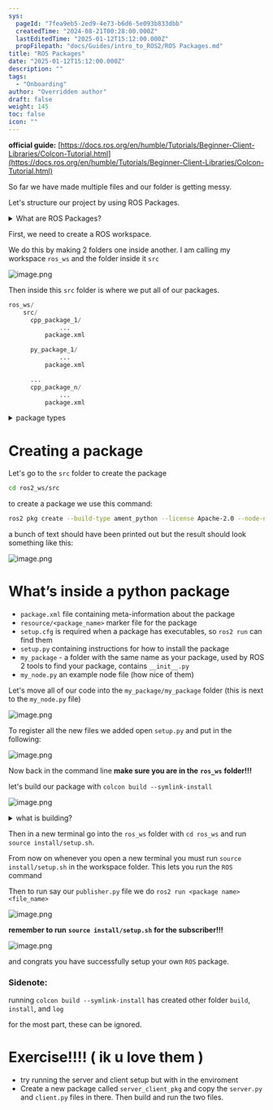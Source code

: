 ```yaml
---
sys:
  pageId: "7fea9eb5-2ed9-4e73-b6d6-5e093b833dbb"
  createdTime: "2024-08-21T00:28:00.000Z"
  lastEditedTime: "2025-01-12T15:12:00.000Z"
  propFilepath: "docs/Guides/intro_to_ROS2/ROS Packages.md"
title: "ROS Packages"
date: "2025-01-12T15:12:00.000Z"
description: ""
tags:
  - "Onboarding"
author: "Overridden author"
draft: false
weight: 145
toc: false
icon: ""
---
```


**official guide:** [https://docs.ros.org/en/humble/Tutorials/Beginner-Client-Libraries/Colcon-Tutorial.html](https://docs.ros.org/en/humble/Tutorials/Beginner-Client-Libraries/Colcon-Tutorial.html)

So far we have made multiple files and our folder is getting messy.

Let's structure our project by using ROS Packages.

<details>

<summary>What are ROS Packages?</summary>

ROS Packages are, as the name implies, packages of code that are highly sharable between ROS developers.

They consist of a folder, `package.xml` file, and source code

```python
      cpp_package_1/
		      ... imagine much code files here ..
          package.xml
```

</details>

First, we need to create a ROS workspace.

We do this by making 2 folders one inside another. I am calling my workspace `ros_ws` and the folder inside it `src`

![image.png](https://prod-files-secure.s3.us-west-2.amazonaws.com/d518164a-d88e-44d1-a4ee-3adb3bd8bce0/70706947-fd18-4537-a67b-e12946812d31/image.png?X-Amz-Algorithm=AWS4-HMAC-SHA256&X-Amz-Content-Sha256=UNSIGNED-PAYLOAD&X-Amz-Credential=ASIAZI2LB466TNSODMU4%2F20250318%2Fus-west-2%2Fs3%2Faws4_request&X-Amz-Date=20250318T220736Z&X-Amz-Expires=3600&X-Amz-Security-Token=IQoJb3JpZ2luX2VjEA0aCXVzLXdlc3QtMiJGMEQCIGqFvl3Bairm2ZU2Fj2p8ogEkiWRlMT5R3TJAkJcbs6kAiAN%2BuHYBIPY4pSxRJ8nUb9eKuoQeI5nXeYkGNNQpnN9pir%2FAwhmEAAaDDYzNzQyMzE4MzgwNSIM8JCku3BTSjHz4Jq9KtwD8YiDzdAFvXV4QBkC4qvc%2F%2FMw%2FDFbnY9GO3I2rMCtij87x5cBu4q0mq6pfqSxqzv9mj9va4yPcKJPbrwJkJHpnijaHCxorHhoI0u7AqLubLgoBWZYNzUJe%2BPYmFyVglBmVUrusmdaX8C2FSnA0jsh8TeFe1%2B%2BZJlf8rOCVG%2BZvvth0w3vhYKEBNOqNEKnBFKcsO4OdtXxbeh5pDBY7n69zEesgX2mUjGiXsCtex4wS%2BO%2BXxHEvJJMBJHP9syaE2SM19%2FIHu8zfkCN25qKzNSEQ2v6DCKNLSIzOSrDGCJ0AHO8xxMroOHLgj%2BEIvCOFpSJoSSQcHtKF7MEAMxU9xBvw%2FbBv2dQwPMhKfw0R4X%2FJek4TJB8WDs5WuVwyHJUyyOE95CjHIH3mlWM5yj0SW%2B%2BY2iCBwQ6i5vJLjBPszM%2BpnhOD2LATMBUCiIUW99uev7KV7LHfmRU68nHE020mT9CWAUyaOMVbHTgRY8C%2F8szfjCYo0rNZ954QIGTeHGZO8f%2FzNDi%2Bwau47Lwn3jzhwRGhnm%2FJAFqB9XOJb8mvCBEQNFvRJZeLwhas8uAM4H4Q31gcxr9xYxrI8zx%2F%2BvEx0mUqg%2B50tDO%2BHvIRGMWZjZGQPZYD5QVV7S%2BLP6f%2FNswvLHnvgY6pgF6ijHkQGdpjXS91HkE2nGn5bcF%2FnkTpuexqcx%2Bz1apU3Miza%2BKKiHBMmgEmgai5TefIcNF%2BNV%2Fxaxjkbzr4uSCiusFWcjYHYdT%2FERnmmBPYZp93BIqq7rYqOom0bXaTdckDys%2F4I%2FhoyInfhsWm5qhYpCC5kdXoi5CCXRhk8FBCvMKAlOvFq756Jfw3diVs%2F1wjTc5ZVoGeui3kvxLpwDyP%2BVKBeEt&X-Amz-Signature=48d3374c7a1c2923eb4c4467c67a749c39868e7dcdb4df3e67887e21b23672e2&X-Amz-SignedHeaders=host&x-id=GetObject)

Then inside this `src` folder is where we put all of our packages.

```python
ros_ws/
    src/
      cpp_package_1/
		      ...
          package.xml

      py_package_1/
		      ...
          package.xml

      ...
      cpp_package_n/
		      ...
          package.xml

```

<details>

<summary>package types</summary>

packages can be either `C++` or python.

the intern file structure is different for each but for this guide we will stick to creating python packages

</details>

# Creating a package

Let's go to the `src` folder to create the package

```bash
cd ros2_ws/src
```

to create a package we use this command:

```bash
ros2 pkg create --build-type ament_python --license Apache-2.0 --node-name my_node my_package
```

a bunch of text should have been printed out but the result should look something like this:

![image.png](https://prod-files-secure.s3.us-west-2.amazonaws.com/d518164a-d88e-44d1-a4ee-3adb3bd8bce0/e6cf1e3f-8512-4a3e-b131-079f800bf3e8/image.png?X-Amz-Algorithm=AWS4-HMAC-SHA256&X-Amz-Content-Sha256=UNSIGNED-PAYLOAD&X-Amz-Credential=ASIAZI2LB466TNSODMU4%2F20250318%2Fus-west-2%2Fs3%2Faws4_request&X-Amz-Date=20250318T220737Z&X-Amz-Expires=3600&X-Amz-Security-Token=IQoJb3JpZ2luX2VjEA0aCXVzLXdlc3QtMiJGMEQCIGqFvl3Bairm2ZU2Fj2p8ogEkiWRlMT5R3TJAkJcbs6kAiAN%2BuHYBIPY4pSxRJ8nUb9eKuoQeI5nXeYkGNNQpnN9pir%2FAwhmEAAaDDYzNzQyMzE4MzgwNSIM8JCku3BTSjHz4Jq9KtwD8YiDzdAFvXV4QBkC4qvc%2F%2FMw%2FDFbnY9GO3I2rMCtij87x5cBu4q0mq6pfqSxqzv9mj9va4yPcKJPbrwJkJHpnijaHCxorHhoI0u7AqLubLgoBWZYNzUJe%2BPYmFyVglBmVUrusmdaX8C2FSnA0jsh8TeFe1%2B%2BZJlf8rOCVG%2BZvvth0w3vhYKEBNOqNEKnBFKcsO4OdtXxbeh5pDBY7n69zEesgX2mUjGiXsCtex4wS%2BO%2BXxHEvJJMBJHP9syaE2SM19%2FIHu8zfkCN25qKzNSEQ2v6DCKNLSIzOSrDGCJ0AHO8xxMroOHLgj%2BEIvCOFpSJoSSQcHtKF7MEAMxU9xBvw%2FbBv2dQwPMhKfw0R4X%2FJek4TJB8WDs5WuVwyHJUyyOE95CjHIH3mlWM5yj0SW%2B%2BY2iCBwQ6i5vJLjBPszM%2BpnhOD2LATMBUCiIUW99uev7KV7LHfmRU68nHE020mT9CWAUyaOMVbHTgRY8C%2F8szfjCYo0rNZ954QIGTeHGZO8f%2FzNDi%2Bwau47Lwn3jzhwRGhnm%2FJAFqB9XOJb8mvCBEQNFvRJZeLwhas8uAM4H4Q31gcxr9xYxrI8zx%2F%2BvEx0mUqg%2B50tDO%2BHvIRGMWZjZGQPZYD5QVV7S%2BLP6f%2FNswvLHnvgY6pgF6ijHkQGdpjXS91HkE2nGn5bcF%2FnkTpuexqcx%2Bz1apU3Miza%2BKKiHBMmgEmgai5TefIcNF%2BNV%2Fxaxjkbzr4uSCiusFWcjYHYdT%2FERnmmBPYZp93BIqq7rYqOom0bXaTdckDys%2F4I%2FhoyInfhsWm5qhYpCC5kdXoi5CCXRhk8FBCvMKAlOvFq756Jfw3diVs%2F1wjTc5ZVoGeui3kvxLpwDyP%2BVKBeEt&X-Amz-Signature=96049743d1fc6e8da780c5febf886b1bc87db4377f5887ce738d2e00aecc4919&X-Amz-SignedHeaders=host&x-id=GetObject)

# What’s inside a python package

- `package.xml` file containing meta-information about the package
- `resource/<package_name>` marker file for the package
- `setup.cfg` is required when a package has executables, so `ros2 run` can find them
- `setup.py` containing instructions for how to install the package
- `my_package` - a folder with the same name as your package, used by ROS 2 tools to find your package, contains `__init__.py`
- `my_node.py` an example node file (how nice of them)

Let's move all of our code into the `my_package/my_package` folder (this is next to the `my_node.py` file)

![image.png](https://prod-files-secure.s3.us-west-2.amazonaws.com/d518164a-d88e-44d1-a4ee-3adb3bd8bce0/9ce58f11-0da9-4d3e-b86d-506a9685d378/image.png?X-Amz-Algorithm=AWS4-HMAC-SHA256&X-Amz-Content-Sha256=UNSIGNED-PAYLOAD&X-Amz-Credential=ASIAZI2LB466TNSODMU4%2F20250318%2Fus-west-2%2Fs3%2Faws4_request&X-Amz-Date=20250318T220737Z&X-Amz-Expires=3600&X-Amz-Security-Token=IQoJb3JpZ2luX2VjEA0aCXVzLXdlc3QtMiJGMEQCIGqFvl3Bairm2ZU2Fj2p8ogEkiWRlMT5R3TJAkJcbs6kAiAN%2BuHYBIPY4pSxRJ8nUb9eKuoQeI5nXeYkGNNQpnN9pir%2FAwhmEAAaDDYzNzQyMzE4MzgwNSIM8JCku3BTSjHz4Jq9KtwD8YiDzdAFvXV4QBkC4qvc%2F%2FMw%2FDFbnY9GO3I2rMCtij87x5cBu4q0mq6pfqSxqzv9mj9va4yPcKJPbrwJkJHpnijaHCxorHhoI0u7AqLubLgoBWZYNzUJe%2BPYmFyVglBmVUrusmdaX8C2FSnA0jsh8TeFe1%2B%2BZJlf8rOCVG%2BZvvth0w3vhYKEBNOqNEKnBFKcsO4OdtXxbeh5pDBY7n69zEesgX2mUjGiXsCtex4wS%2BO%2BXxHEvJJMBJHP9syaE2SM19%2FIHu8zfkCN25qKzNSEQ2v6DCKNLSIzOSrDGCJ0AHO8xxMroOHLgj%2BEIvCOFpSJoSSQcHtKF7MEAMxU9xBvw%2FbBv2dQwPMhKfw0R4X%2FJek4TJB8WDs5WuVwyHJUyyOE95CjHIH3mlWM5yj0SW%2B%2BY2iCBwQ6i5vJLjBPszM%2BpnhOD2LATMBUCiIUW99uev7KV7LHfmRU68nHE020mT9CWAUyaOMVbHTgRY8C%2F8szfjCYo0rNZ954QIGTeHGZO8f%2FzNDi%2Bwau47Lwn3jzhwRGhnm%2FJAFqB9XOJb8mvCBEQNFvRJZeLwhas8uAM4H4Q31gcxr9xYxrI8zx%2F%2BvEx0mUqg%2B50tDO%2BHvIRGMWZjZGQPZYD5QVV7S%2BLP6f%2FNswvLHnvgY6pgF6ijHkQGdpjXS91HkE2nGn5bcF%2FnkTpuexqcx%2Bz1apU3Miza%2BKKiHBMmgEmgai5TefIcNF%2BNV%2Fxaxjkbzr4uSCiusFWcjYHYdT%2FERnmmBPYZp93BIqq7rYqOom0bXaTdckDys%2F4I%2FhoyInfhsWm5qhYpCC5kdXoi5CCXRhk8FBCvMKAlOvFq756Jfw3diVs%2F1wjTc5ZVoGeui3kvxLpwDyP%2BVKBeEt&X-Amz-Signature=2fe57bd15cafbce67b0914372a483cc11cc1a8dca0f4bb93ab10fd116517e653&X-Amz-SignedHeaders=host&x-id=GetObject)

To register all the new files we added open `setup.py` and put in the following:

![image.png](https://prod-files-secure.s3.us-west-2.amazonaws.com/d518164a-d88e-44d1-a4ee-3adb3bd8bce0/1cd7c262-4cae-4496-9d75-c178537d24a2/image.png?X-Amz-Algorithm=AWS4-HMAC-SHA256&X-Amz-Content-Sha256=UNSIGNED-PAYLOAD&X-Amz-Credential=ASIAZI2LB466TNSODMU4%2F20250318%2Fus-west-2%2Fs3%2Faws4_request&X-Amz-Date=20250318T220736Z&X-Amz-Expires=3600&X-Amz-Security-Token=IQoJb3JpZ2luX2VjEA0aCXVzLXdlc3QtMiJGMEQCIGqFvl3Bairm2ZU2Fj2p8ogEkiWRlMT5R3TJAkJcbs6kAiAN%2BuHYBIPY4pSxRJ8nUb9eKuoQeI5nXeYkGNNQpnN9pir%2FAwhmEAAaDDYzNzQyMzE4MzgwNSIM8JCku3BTSjHz4Jq9KtwD8YiDzdAFvXV4QBkC4qvc%2F%2FMw%2FDFbnY9GO3I2rMCtij87x5cBu4q0mq6pfqSxqzv9mj9va4yPcKJPbrwJkJHpnijaHCxorHhoI0u7AqLubLgoBWZYNzUJe%2BPYmFyVglBmVUrusmdaX8C2FSnA0jsh8TeFe1%2B%2BZJlf8rOCVG%2BZvvth0w3vhYKEBNOqNEKnBFKcsO4OdtXxbeh5pDBY7n69zEesgX2mUjGiXsCtex4wS%2BO%2BXxHEvJJMBJHP9syaE2SM19%2FIHu8zfkCN25qKzNSEQ2v6DCKNLSIzOSrDGCJ0AHO8xxMroOHLgj%2BEIvCOFpSJoSSQcHtKF7MEAMxU9xBvw%2FbBv2dQwPMhKfw0R4X%2FJek4TJB8WDs5WuVwyHJUyyOE95CjHIH3mlWM5yj0SW%2B%2BY2iCBwQ6i5vJLjBPszM%2BpnhOD2LATMBUCiIUW99uev7KV7LHfmRU68nHE020mT9CWAUyaOMVbHTgRY8C%2F8szfjCYo0rNZ954QIGTeHGZO8f%2FzNDi%2Bwau47Lwn3jzhwRGhnm%2FJAFqB9XOJb8mvCBEQNFvRJZeLwhas8uAM4H4Q31gcxr9xYxrI8zx%2F%2BvEx0mUqg%2B50tDO%2BHvIRGMWZjZGQPZYD5QVV7S%2BLP6f%2FNswvLHnvgY6pgF6ijHkQGdpjXS91HkE2nGn5bcF%2FnkTpuexqcx%2Bz1apU3Miza%2BKKiHBMmgEmgai5TefIcNF%2BNV%2Fxaxjkbzr4uSCiusFWcjYHYdT%2FERnmmBPYZp93BIqq7rYqOom0bXaTdckDys%2F4I%2FhoyInfhsWm5qhYpCC5kdXoi5CCXRhk8FBCvMKAlOvFq756Jfw3diVs%2F1wjTc5ZVoGeui3kvxLpwDyP%2BVKBeEt&X-Amz-Signature=22f2337d2bfba808ec21bfeb153af783a09b7667809a74c2b356ae84809179e0&X-Amz-SignedHeaders=host&x-id=GetObject)

Now back in the command line **make sure you are in the** **`ros_ws`** **folder!!!**

let's build our package with `colcon build --symlink-install`

![image.png](https://prod-files-secure.s3.us-west-2.amazonaws.com/d518164a-d88e-44d1-a4ee-3adb3bd8bce0/2f2a0d27-b173-48fd-b189-5f5c0ce65619/image.png?X-Amz-Algorithm=AWS4-HMAC-SHA256&X-Amz-Content-Sha256=UNSIGNED-PAYLOAD&X-Amz-Credential=ASIAZI2LB466TNSODMU4%2F20250318%2Fus-west-2%2Fs3%2Faws4_request&X-Amz-Date=20250318T220737Z&X-Amz-Expires=3600&X-Amz-Security-Token=IQoJb3JpZ2luX2VjEA0aCXVzLXdlc3QtMiJGMEQCIGqFvl3Bairm2ZU2Fj2p8ogEkiWRlMT5R3TJAkJcbs6kAiAN%2BuHYBIPY4pSxRJ8nUb9eKuoQeI5nXeYkGNNQpnN9pir%2FAwhmEAAaDDYzNzQyMzE4MzgwNSIM8JCku3BTSjHz4Jq9KtwD8YiDzdAFvXV4QBkC4qvc%2F%2FMw%2FDFbnY9GO3I2rMCtij87x5cBu4q0mq6pfqSxqzv9mj9va4yPcKJPbrwJkJHpnijaHCxorHhoI0u7AqLubLgoBWZYNzUJe%2BPYmFyVglBmVUrusmdaX8C2FSnA0jsh8TeFe1%2B%2BZJlf8rOCVG%2BZvvth0w3vhYKEBNOqNEKnBFKcsO4OdtXxbeh5pDBY7n69zEesgX2mUjGiXsCtex4wS%2BO%2BXxHEvJJMBJHP9syaE2SM19%2FIHu8zfkCN25qKzNSEQ2v6DCKNLSIzOSrDGCJ0AHO8xxMroOHLgj%2BEIvCOFpSJoSSQcHtKF7MEAMxU9xBvw%2FbBv2dQwPMhKfw0R4X%2FJek4TJB8WDs5WuVwyHJUyyOE95CjHIH3mlWM5yj0SW%2B%2BY2iCBwQ6i5vJLjBPszM%2BpnhOD2LATMBUCiIUW99uev7KV7LHfmRU68nHE020mT9CWAUyaOMVbHTgRY8C%2F8szfjCYo0rNZ954QIGTeHGZO8f%2FzNDi%2Bwau47Lwn3jzhwRGhnm%2FJAFqB9XOJb8mvCBEQNFvRJZeLwhas8uAM4H4Q31gcxr9xYxrI8zx%2F%2BvEx0mUqg%2B50tDO%2BHvIRGMWZjZGQPZYD5QVV7S%2BLP6f%2FNswvLHnvgY6pgF6ijHkQGdpjXS91HkE2nGn5bcF%2FnkTpuexqcx%2Bz1apU3Miza%2BKKiHBMmgEmgai5TefIcNF%2BNV%2Fxaxjkbzr4uSCiusFWcjYHYdT%2FERnmmBPYZp93BIqq7rYqOom0bXaTdckDys%2F4I%2FhoyInfhsWm5qhYpCC5kdXoi5CCXRhk8FBCvMKAlOvFq756Jfw3diVs%2F1wjTc5ZVoGeui3kvxLpwDyP%2BVKBeEt&X-Amz-Signature=a33e2f2b422d6a024a6d0dd1bbc68880014fd99c1132b9361a6ec90e362d3c7a&X-Amz-SignedHeaders=host&x-id=GetObject)

<details>

<summary>what is building?</summary>

if you are a CS major at Rose-Hulman you will learn the answer to this in CSSE132

but TLDR; is it combines all the code files into one program that can be run easily 

</details>

Then in a new terminal go into the `ros_ws` folder with `cd ros_ws` and run `source install/setup.sh`. 

From now on whenever you open a new terminal you must run `source install/setup.sh` in the workspace folder. This lets you run the `ROS` command

Then to run say our `publisher.py` file we do `ros2 run <package name> <file_name>`

![image.png](https://prod-files-secure.s3.us-west-2.amazonaws.com/d518164a-d88e-44d1-a4ee-3adb3bd8bce0/4f4b1219-3a44-4632-aa0a-ce3471699f59/image.png?X-Amz-Algorithm=AWS4-HMAC-SHA256&X-Amz-Content-Sha256=UNSIGNED-PAYLOAD&X-Amz-Credential=ASIAZI2LB466TNSODMU4%2F20250318%2Fus-west-2%2Fs3%2Faws4_request&X-Amz-Date=20250318T220737Z&X-Amz-Expires=3600&X-Amz-Security-Token=IQoJb3JpZ2luX2VjEA0aCXVzLXdlc3QtMiJGMEQCIGqFvl3Bairm2ZU2Fj2p8ogEkiWRlMT5R3TJAkJcbs6kAiAN%2BuHYBIPY4pSxRJ8nUb9eKuoQeI5nXeYkGNNQpnN9pir%2FAwhmEAAaDDYzNzQyMzE4MzgwNSIM8JCku3BTSjHz4Jq9KtwD8YiDzdAFvXV4QBkC4qvc%2F%2FMw%2FDFbnY9GO3I2rMCtij87x5cBu4q0mq6pfqSxqzv9mj9va4yPcKJPbrwJkJHpnijaHCxorHhoI0u7AqLubLgoBWZYNzUJe%2BPYmFyVglBmVUrusmdaX8C2FSnA0jsh8TeFe1%2B%2BZJlf8rOCVG%2BZvvth0w3vhYKEBNOqNEKnBFKcsO4OdtXxbeh5pDBY7n69zEesgX2mUjGiXsCtex4wS%2BO%2BXxHEvJJMBJHP9syaE2SM19%2FIHu8zfkCN25qKzNSEQ2v6DCKNLSIzOSrDGCJ0AHO8xxMroOHLgj%2BEIvCOFpSJoSSQcHtKF7MEAMxU9xBvw%2FbBv2dQwPMhKfw0R4X%2FJek4TJB8WDs5WuVwyHJUyyOE95CjHIH3mlWM5yj0SW%2B%2BY2iCBwQ6i5vJLjBPszM%2BpnhOD2LATMBUCiIUW99uev7KV7LHfmRU68nHE020mT9CWAUyaOMVbHTgRY8C%2F8szfjCYo0rNZ954QIGTeHGZO8f%2FzNDi%2Bwau47Lwn3jzhwRGhnm%2FJAFqB9XOJb8mvCBEQNFvRJZeLwhas8uAM4H4Q31gcxr9xYxrI8zx%2F%2BvEx0mUqg%2B50tDO%2BHvIRGMWZjZGQPZYD5QVV7S%2BLP6f%2FNswvLHnvgY6pgF6ijHkQGdpjXS91HkE2nGn5bcF%2FnkTpuexqcx%2Bz1apU3Miza%2BKKiHBMmgEmgai5TefIcNF%2BNV%2Fxaxjkbzr4uSCiusFWcjYHYdT%2FERnmmBPYZp93BIqq7rYqOom0bXaTdckDys%2F4I%2FhoyInfhsWm5qhYpCC5kdXoi5CCXRhk8FBCvMKAlOvFq756Jfw3diVs%2F1wjTc5ZVoGeui3kvxLpwDyP%2BVKBeEt&X-Amz-Signature=0b9d051bbe5bbd113ac119e8b10e912f21dd1731fa9cd1b13d524b0dfb9a4b8e&X-Amz-SignedHeaders=host&x-id=GetObject)

**remember to run** **`source install/setup.sh`** **for the subscriber!!!**

![image.png](https://prod-files-secure.s3.us-west-2.amazonaws.com/d518164a-d88e-44d1-a4ee-3adb3bd8bce0/02121119-dad4-49ec-8356-c956108b4243/image.png?X-Amz-Algorithm=AWS4-HMAC-SHA256&X-Amz-Content-Sha256=UNSIGNED-PAYLOAD&X-Amz-Credential=ASIAZI2LB466TNSODMU4%2F20250318%2Fus-west-2%2Fs3%2Faws4_request&X-Amz-Date=20250318T220737Z&X-Amz-Expires=3600&X-Amz-Security-Token=IQoJb3JpZ2luX2VjEA0aCXVzLXdlc3QtMiJGMEQCIGqFvl3Bairm2ZU2Fj2p8ogEkiWRlMT5R3TJAkJcbs6kAiAN%2BuHYBIPY4pSxRJ8nUb9eKuoQeI5nXeYkGNNQpnN9pir%2FAwhmEAAaDDYzNzQyMzE4MzgwNSIM8JCku3BTSjHz4Jq9KtwD8YiDzdAFvXV4QBkC4qvc%2F%2FMw%2FDFbnY9GO3I2rMCtij87x5cBu4q0mq6pfqSxqzv9mj9va4yPcKJPbrwJkJHpnijaHCxorHhoI0u7AqLubLgoBWZYNzUJe%2BPYmFyVglBmVUrusmdaX8C2FSnA0jsh8TeFe1%2B%2BZJlf8rOCVG%2BZvvth0w3vhYKEBNOqNEKnBFKcsO4OdtXxbeh5pDBY7n69zEesgX2mUjGiXsCtex4wS%2BO%2BXxHEvJJMBJHP9syaE2SM19%2FIHu8zfkCN25qKzNSEQ2v6DCKNLSIzOSrDGCJ0AHO8xxMroOHLgj%2BEIvCOFpSJoSSQcHtKF7MEAMxU9xBvw%2FbBv2dQwPMhKfw0R4X%2FJek4TJB8WDs5WuVwyHJUyyOE95CjHIH3mlWM5yj0SW%2B%2BY2iCBwQ6i5vJLjBPszM%2BpnhOD2LATMBUCiIUW99uev7KV7LHfmRU68nHE020mT9CWAUyaOMVbHTgRY8C%2F8szfjCYo0rNZ954QIGTeHGZO8f%2FzNDi%2Bwau47Lwn3jzhwRGhnm%2FJAFqB9XOJb8mvCBEQNFvRJZeLwhas8uAM4H4Q31gcxr9xYxrI8zx%2F%2BvEx0mUqg%2B50tDO%2BHvIRGMWZjZGQPZYD5QVV7S%2BLP6f%2FNswvLHnvgY6pgF6ijHkQGdpjXS91HkE2nGn5bcF%2FnkTpuexqcx%2Bz1apU3Miza%2BKKiHBMmgEmgai5TefIcNF%2BNV%2Fxaxjkbzr4uSCiusFWcjYHYdT%2FERnmmBPYZp93BIqq7rYqOom0bXaTdckDys%2F4I%2FhoyInfhsWm5qhYpCC5kdXoi5CCXRhk8FBCvMKAlOvFq756Jfw3diVs%2F1wjTc5ZVoGeui3kvxLpwDyP%2BVKBeEt&X-Amz-Signature=45ed6348a0f6a6a71354ffeb024d87115bc7e6cb4909f6d1af825e7cbdc6cc89&X-Amz-SignedHeaders=host&x-id=GetObject)

and congrats you have successfully setup your own `ROS` package.

### Sidenote:

running `colcon build --symlink-install` has created other folder `build`, `install`, and `log`

for the most part, these can be ignored.

# Exercise!!!! ( ik u love them )

- try running the server and client setup but with in the enviroment
- Create a new package called `server_client_pkg` and copy the `server.py` and `client.py` files in there. Then build and run the two files.
